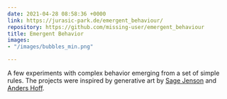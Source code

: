 ```yaml
---
date: 2021-04-28 08:58:36 +0000
link: https://jurasic-park.de/emergent_behaviour/
repository: https://github.com/missing-user/emergent_behaviour
title: Emergent Behavior
images:
- "/images/bubbles_min.png"

---
```

A few experiments with complex behavior emerging from a set of simple rules. The projects were inspired by generative art by [Sage Jenson](https://sagejenson.com/physarum "Sage Jenson | Physarum") and [Anders Hoff](https://inconvergent.net/generative/ "Inconvergent"). 
